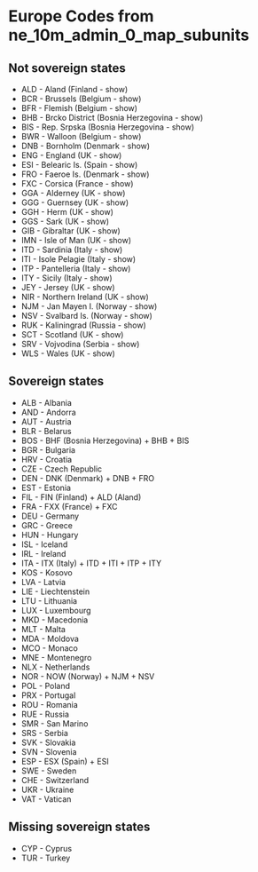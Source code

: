 # Europe Codes from ne_10m_admin_0_map_subunits

## Not sovereign states

- ALD - Aland (Finland - show)
- BCR - Brussels (Belgium - show)
- BFR - Flemish (Belgium - show)
- BHB - Brcko District (Bosnia Herzegovina - show)
- BIS - Rep. Srpska (Bosnia Herzegovina - show)
- BWR - Walloon (Belgium - show)
- DNB - Bornholm (Denmark - show)
- ENG - England (UK - show)
- ESI - Belearic Is. (Spain - show)
- FRO - Faeroe Is. (Denmark - show)
- FXC - Corsica (France - show)
- GGA - Alderney (UK - show)
- GGG - Guernsey (UK - show)
- GGH - Herm (UK - show)
- GGS - Sark (UK - show)
- GIB - Gibraltar (UK - show)
- IMN - Isle of Man (UK - show)
- ITD - Sardinia (Italy - show)
- ITI - Isole Pelagie (Italy - show)
- ITP - Pantelleria (Italy - show)
- ITY - Sicily (Italy - show)
- JEY - Jersey (UK - show)
- NIR - Northern Ireland (UK - show)
- NJM - Jan Mayen I. (Norway - show)
- NSV - Svalbard Is. (Norway - show)
- RUK - Kaliningrad (Russia - show)
- SCT - Scotland (UK - show)
- SRV - Vojvodina (Serbia - show)
- WLS - Wales (UK - show)

## Sovereign states

- ALB - Albania
- AND - Andorra
- AUT - Austria
- BLR - Belarus
- BOS - BHF (Bosnia Herzegovina) + BHB + BIS
- BGR - Bulgaria
- HRV - Croatia
- CZE - Czech Republic
- DEN - DNK (Denmark) + DNB + FRO
- EST - Estonia
- FIL - FIN (Finland) + ALD (Aland)
- FRA - FXX (France) + FXC
- DEU - Germany
- GRC - Greece
- HUN - Hungary
- ISL - Iceland
- IRL - Ireland
- ITA - ITX (Italy) + ITD + ITI + ITP + ITY
- KOS - Kosovo
- LVA - Latvia
- LIE - Liechtenstein
- LTU - Lithuania
- LUX - Luxembourg
- MKD - Macedonia
- MLT - Malta
- MDA - Moldova
- MCO - Monaco
- MNE - Montenegro
- NLX - Netherlands
- NOR - NOW (Norway) + NJM + NSV
- POL - Poland
- PRX - Portugal
- ROU - Romania
- RUE - Russia
- SMR - San Marino
- SRS - Serbia
- SVK - Slovakia
- SVN - Slovenia
- ESP - ESX (Spain) + ESI
- SWE - Sweden
- CHE - Switzerland
- UKR - Ukraine
- VAT - Vatican

## Missing sovereign states

- CYP - Cyprus
- TUR - Turkey
